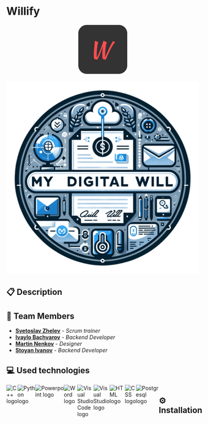 # Willify
<p align="center">
<img src = "Documents/Images/Team_logo.png"><br><br>
<img src = "Documents/Images/Project_logo.png">
</p>
 

## 📋 Description    

## 👥 Team Members
* <a href="https://github.com/SNZhelev21">**Svetoslav Zhelev**</a> - *Scrum trainer*
* <a href="https://github.com/ISBаchvarov21">**Ivaylo Bachvarov**</a> - *Backend Developer* 
* <a href="https://github.com/MTNenkov21">**Martin Nenkov**</a> - *Designer* 
* <a href="https://github.com/SDIvanov21">**Stoyan Ivanov**</a> - *Backend Developer*

## 💻 Used technologies
<div style="display: flex; justify-content: space-between;">
  <img src="https://upload.wikimedia.org/wikipedia/commons/3/32/C%2B%2B_logo.png" width= 50 alt="C++ logo">
  <img src="https://e7.pngegg.com/pngimages/857/885/png-clipart-python-javascript-logo-soloist-blue-angle-thumbnail.png"width=55 alt="Python logo">
  <img src="https://1000logos.net/wp-content/uploads/2020/08/Microsoft-PowerPoint-Logo.png" width= 75 alt="Powerpoint logo"> 
  <img src="https://assets.stickpng.com/images/61045e1a9cd69c000418c11b.png" width= 75 alt="Word logo">
  <img src="https://upload.wikimedia.org/wikipedia/commons/thumb/9/9a/Visual_Studio_Code_1.35_icon.svg/1024px-Visual_Studio_Code_1.35_icon.svg.png" width=50 alt="Visual Studio Code logo">
  <img src="https://upload.wikimedia.org/wikipedia/commons/thumb/2/2c/Visual_Studio_Icon_2022.svg/1200px-Visual_Studio_Icon_2022.svg.png.png" width=50 alt="Visual Studio logo">
  <img src="https://w7.pngwing.com/pngs/201/90/png-transparent-logo-html-html5.png" width= 60 alt="HTML logo">
  <img src="https://cdn.pixabay.com/photo/2017/08/05/11/16/logo-2582747_1280.png" width= 60 alt="CSS logo">
  <img src="https://w7.pngwing.com/pngs/441/460/png-transparent-postgresql-plain-wordmark-logo-icon-thumbnail.png" width=60 alt="Postgresql logo">

## ⚙ Installation

  

